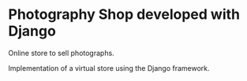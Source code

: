 # Photography Shop developed with Django

Online store to sell photographs.

Implementation of a virtual store using the Django framework.
